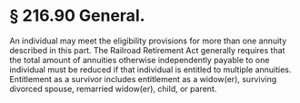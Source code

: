 # § 216.90   General.

An individual may meet the eligibility provisions for more than one annuity described in this part. The Railroad Retirement Act generally requires that the total amount of annuities otherwise independently payable to one individual must be reduced if that individual is entitled to multiple annuities. Entitlement as a survivor includes entitlement as a widow(er), surviving divorced spouse, remarried widow(er), child, or parent.




